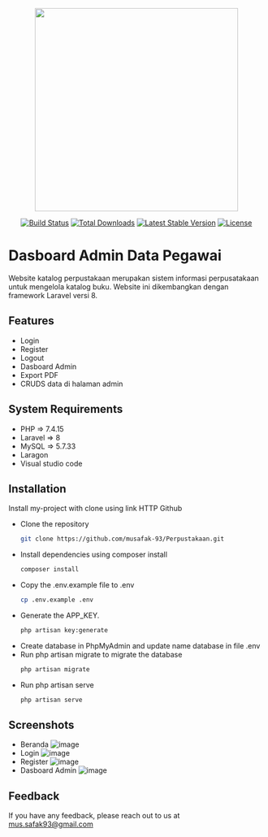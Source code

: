 <p align="center"><a href="https://laravel.com" target="_blank"><img src="https://raw.githubusercontent.com/laravel/art/master/logo-lockup/5%20SVG/2%20CMYK/1%20Full%20Color/laravel-logolockup-cmyk-red.svg" width="400"></a></p>

<p align="center">
<a href="https://travis-ci.org/laravel/framework"><img src="https://travis-ci.org/laravel/framework.svg" alt="Build Status"></a>
<a href="https://packagist.org/packages/laravel/framework"><img src="https://img.shields.io/packagist/dt/laravel/framework" alt="Total Downloads"></a>
<a href="https://packagist.org/packages/laravel/framework"><img src="https://img.shields.io/packagist/v/laravel/framework" alt="Latest Stable Version"></a>
<a href="https://packagist.org/packages/laravel/framework"><img src="https://img.shields.io/packagist/l/laravel/framework" alt="License"></a>
</p>


# Dasboard Admin Data Pegawai
Website katalog perpustakaan merupakan sistem informasi perpusatakaan untuk mengelola katalog buku. Website ini dikembangkan dengan framework Laravel versi 8.

## Features
- Login
- Register
- Logout
- Dasboard Admin
- Export PDF
- CRUDS data di halaman admin

## System Requirements
- PHP => 7.4.15
- Laravel => 8
- MySQL => 5.7.33
- Laragon
- Visual studio code

## Installation
Install my-project with clone using link HTTP Github

- Clone the repository
  ```bash
  git clone https://github.com/musafak-93/Perpustakaan.git
  ```
- Install dependencies using composer install
  ```bash
  composer install
  ```
- Copy the .env.example file to .env
  ```bash
  cp .env.example .env
  ```
- Generate the APP_KEY.
  ```bash
  php artisan key:generate
  ```
- Create database in PhpMyAdmin and update name database in file .env
- Run php artisan migrate to migrate the database
  ```bash
  php artisan migrate
  ```
- Run php artisan serve
  ```bash
  php artisan serve
  ```
 
## Screenshots
- Beranda
  ![image](https://github.com/musafak-93/Perpustakaan/assets/62982123/492d82a4-3a33-4cad-8853-652b84d83ecf)
- Login
  ![image](https://github.com/musafak-93/Perpustakaan/assets/62982123/9e72f11b-adca-48b3-ae00-4b26c16afe19)
- Register
  ![image](https://github.com/musafak-93/Perpustakaan/assets/62982123/d8e1dd75-8bf0-4fcd-8b22-c2a60a27c3f1)
- Dasboard Admin
  ![image](https://github.com/musafak-93/Perpustakaan/assets/62982123/0fdf6422-c1cc-4011-81cf-6260dd1b71e6)

## Feedback
If you have any feedback, please reach out to us at mus.safak93@gmail.com



